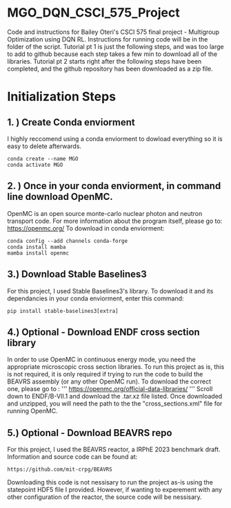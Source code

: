 # MGO_DQN_CSCI_575_Project
Code and instructions for Bailey Oteri's CSCI 575 final project - Multigroup Optimization using DQN RL.
Instructions for running code will be in the folder of the script. 
Tutorial pt 1 is just the following steps, and was too large to add to github because each step takes a few min to download all of the libraries. Tutorial pt 2 starts right after the following steps have been completed, and the github repository has been downloaded as a zip file. 

# Initialization Steps
## 1. ) Create Conda enviorment
I highly reccomend using a conda enviorment to dowload everything so it is easy to delete afterwards.
```
conda create --name MGO
conda activate MGO
```

## 2. ) Once in your conda enviorment, in command line download OpenMC.
OpenMC is an open source monte-carlo nuclear photon and neutron transport code.
For more information about the program itself, please go to: https://openmc.org/
To download in conda enviorment:
```
conda config --add channels conda-forge
conda install mamba
mamba install openmc
```
## 3.) Download Stable Baselines3
For this project, I used Stable Baselines3's library. To download it and its dependancies in your conda enviorment, enter this command: 
```
pip install stable-baselines3[extra]
```

## 4.) Optional - Download ENDF cross section library
In order to use OpenMC in continuous energy mode, you need the appropriate microscopic cross section libraries. To run this project as is, this is not required, it is only required if trying to run the code to build the BEAVRS assembly (or any other OpenMC run).
To download the correct one, please go to : 
'''
https://openmc.org/official-data-libraries/
'''
Scroll down to ENDF/B-VII.1 and download the .tar.xz file listed. Once downloaded and unzipped, you will need the path to the the "cross_sections.xml" file for running OpenMC. 
## 5.) Optional - Download BEAVRS repo
For this project, I used the BEAVRS reactor, a IRPhE 2023 benchmark draft. 
Information and source code can be found at: 
```
https://github.com/mit-crpg/BEAVRS
```
Downloading this code is not nessisary to run the project as-is using the statepoint HDF5 file I provided. However, if wanting to experement with any other configuration of the reactor, the source code will be nessisary. 
